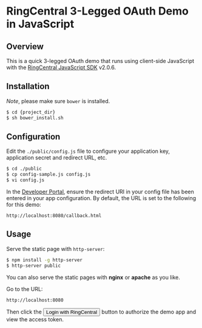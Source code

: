 RingCentral 3-Legged OAuth Demo in JavaScript
=============================================

## Overview

This is a quick 3-legged OAuth demo that runs using client-side JavaScript with the [RingCentral JavaScript SDK](https://github.com/ringcentral/ringcentral-js) v2.0.6.

## Installation

*Note*, please make sure `bower` is installed.

```bash
$ cd {project_dir}
$ sh bower_install.sh 
```

## Configuration

Edit the `./public/config.js` file to configure your application key, application secret and redirect URL, etc.

```bash
$ cd ./public
$ cp config-sample.js config.js
$ vi config.js
```

In the [Developer Portal](http://developer.ringcentral.com/), ensure the redirect URI in your config file has been entered in your app configuration. By default, the URL is set to the following for this demo:

```
http://localhost:8080/callback.html
```

## Usage

Serve the static page with `http-server`:

```bash
$ npm install -g http-server
$ http-server public
```

You can also serve the static pages with **nginx** or **apache** as you like.

Go to the URL:

```
http://localhost:8080
````

Then click the <input type="button" value="Login with RingCentral"> button to authorize the demo app and view the access token.
